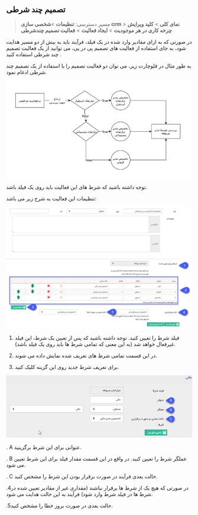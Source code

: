 ﻿## تصمیم چند شرطی

> مسیر دسترسی:  **تنظیمات** >**شخصی سازی crm** > **نمای کلی** > **کلید ویرایش چرخه کاری در هر موجودیت** > **ایجاد فعالیت** > **فعالیت تصمیم چندشرطی**

در صورتی که به ازای مقادیر وارد شده در یک فیلد، فرآیند باید به بیش از دو مسیر هدایت شود، به جای استفاده از فعالیت های تصمیم پی در پی، می توانید از یک فعالیت تصمیم چند شرطی استفاده کنید .

به طور مثال در فلوچارت زیر، می توان دو فعالیت تصمیم را با استفاده از یک تصمیم چند شرطی ادغام نمود.

 ![](Setavalue1.png)
 
 توجه داشته باشید که شرط های این فعالیت باید روی یک فیلد باشد.

تنظیمات این فعالیت به شرح زیر می باشد:

![](MultipleDecision2.png)

1. فیلد شرط را تعیین کنید. توجه داشته باشید که پس از تعیین یک شرط، این فیلد غیرفعال خواهد شد (به این معنی که تمامی شرط ها باید روی یک فیلد باشد).

2.  در این قسمت تمامی شرط های تعریف شده نمایش داده می شوند.

3. برای تعریف شرط جدید روی این گزینه کلیک کنید.

![](MultipleDecision.png)

 . A عنوانی برای این شرط برگزینید.

 . B عملگر شرط را تعیین کنید. در واقع در این قسمت مقدار فیلد برای این شرط تعیین می شود.

 . C حالت بعدی فرآیند در صورت برقرار بودن این شرط را  مشخص کنید.

 .4در صورتی که هیچ یک از شرط ها برقرار نباشند (مقداری غیر از مقادیر تعیین شده در شرط ها در فیلد شرط وارد شود) فرآیند به این حالت هدایت می شود.

 .5حالت بعدی در صورت بروز خطا را مشخص کنید.
 


